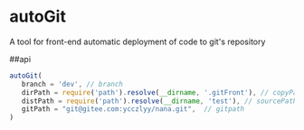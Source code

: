 # autoGit

A tool for front-end automatic deployment of code to git's repository

##api
```javascript
autoGit(
   branch = 'dev', // branch
   dirPath = require('path').resolve(__dirname, '.gitFront'), // copyPath
   distPath = require('path').resolve(__dirname, 'test'), // sourcePath
   gitPath = "git@gitee.com:ycczlyy/nana.git",  // gitpath
)
    
```
 
